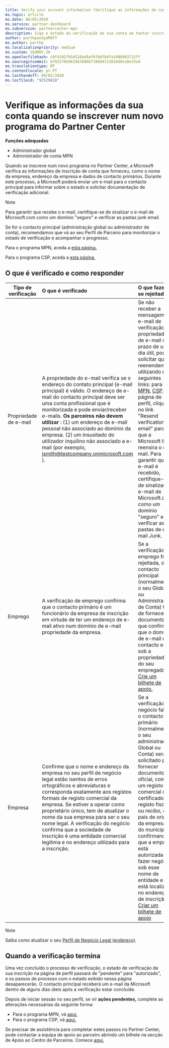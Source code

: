 ```yaml
---
title: Verify your account information (Verifique as informações da conta)
ms.topic: article
ms.date: 06/05/2020
ms.service: partner-dashboard
ms.subservice: partnercenter-mpn
description: Siga o estado da verificação da sua conta ao tentar inscrever-se num novo programa do Centro de Parceiros. Aprenda a fornecer informações adicionais, se necessário.
author: parthpandyaMSFT
ms.author: parthp
ms.localizationpriority: medium
ms.custom: SEOMAY.20
ms.openlocfilehash: c0f4102fb5d520ad9af6f66f8dfa1980903721ff
ms.sourcegitcommit: b702276b961943688b710664313818d8e10e33ad
ms.translationtype: MT
ms.contentlocale: pt-PT
ms.lasthandoff: 09/02/2020
ms.locfileid: "92529628"
---
```

# <a name="verify-your-account-information-when-you-enroll-in-a-new-partner-center-program"></a>Verifique as informações da sua conta quando se inscrever num novo programa do Partner Center

**Funções adequadas**

- Administrador global
- Administrador de conta MPN

Quando se inscreve num novo programa no Partner Center, a Microsoft verifica as informações de inscrição de conta que forneceu, como o nome da empresa, endereço da empresa e dados de contacto primários. Durante este processo, a Microsoft poderá enviar um e-mail para o contacto principal para informar sobre o estado e solicitar documentação de verificação adicional.

>[!NOTE]
>Para garantir que recebe o e-mail, certifique-se de sinalizar o e-mail de Microsoft.com como um domínio "seguro" e verificar as pastas junk email.

Se for o contacto principal (administração global ou administrador de conta), recomendamos que vá ao seu Perfil de Parceiro para monitorizar o estado de verificação e acompanhar o progresso.

Para o programa MPN, aceda a [esta página.](https://partner.microsoft.com/pcv/accountsettings/connectedpartnerprofile)

Para o programa CSP, aceda a [esta página.](https://partner.microsoft.com/pcv/accountsettings/partnerprofile)


## <a name="what-is-verified-and-how-to-respond"></a>O que é verificado e como responder

|**Tipo de verificação**   |**O que é verificado**   |**O que fazer se rejeitado**   |
|----------------------------|:-----------------------------------|:--------------------------------------|
|Propriedade de e-mail   |A propriedade do e-mail verifica se o endereço do contato principal (e-mail principal) é válido. O endereço de e-mail do contacto principal deve ser uma conta profissional que é monitorizada e pode enviar/receber e-mails. **Os parceiros não devem utilizar** : (1) um endereço de e-mail pessoal não associado ao domínio da empresa. (2) um insusitado do utilizador inquilino não associado a e-mail (por exemplo, jsmith@testcompany.onmicrosoft.com ).  |Se não receber a mensagem de e-mail de verificação da propriedade de e-mail no prazo de um dia útil, pode solicitar que reenendemos utilizando os seguintes links: para [MPN](https://partner.microsoft.com/pcv/accountsettings/connectedpartnerprofile), [CSP](https://partner.microsoft.com/pcv/accountsettings/partnerprofile). Na página de perfil, clique no link "Resend verification email" para que a Microsoft lhe reensira o e-mail. Para garantir que o e-mail é recebido, certifique-se de sinalizar o e-mail de Microsoft.com como um domínio "seguro" e verificar as pastas de e-mail Junk.|
|Emprego |A verificação de emprego confirma que o contacto primário é um funcionário da empresa de inscrição em virtude de ter um endereço de e-mail ativo num domínio de e-mail propriedade da empresa.|Se a verificação do emprego for rejeitada, o contacto principal (normalmente o seu Global ou Administração de Conta) terá de fornecer documentação que confirme que o domínio de e-mail do contacto está sob a propriedade do seu empregador. [Crie um bilhete de apoio.](https://partner.microsoft.com/dashboard/support/csp/servicerequests/create?stage=2&topicid=c34a5c81-a111-476d-11a4-81c808c37a6b)|
|Empresa   |Confirme que o nome e endereço da empresa no seu perfil de negócio legal estão isentos de erros ortográficos e abreviaturas e corresponda exatamente aos registos formais de registo comercial da empresa. Se estiver a operar como proprietário único, tem de atualizar o nome da sua empresa para ser o seu nome legal. A verificação do negócio confirma que a sociedade de inscrição é uma entidade comercial legítima e no endereço utilizado para a inscrição.|Se a verificação do negócio falhar, o contacto primário (normalmente o seu administrador Global ou Conta) será solicitado para fornecer documentação oficial, como um registo comercial ou certificado de registo fiscal ou recibo, do país de origem da empresa ou do município confirmando que a empresa está autorizada a fazer negócios sob esse nome de entidade e está localizada no endereço de inscrição. [Criar um bilhete de apoio](https://partner.microsoft.com/dashboard/support/csp/servicerequests/create?stage=2&topicid=52ac28f3-d58f-99d9-9846-3df5a6477c54)|

>[!NOTE]
>Saiba como atualizar o seu [Perfil de Negócio Legal (endereço)](update-your-partner-profile.md).

## <a name="when-verification-concludes"></a>Quando a verificação termina

Uma vez concluído o processo de verificação, o estado de verificação da sua inscrição na página de perfil passará de "pendente" para "autorizado", e os passos de processo com o estado exibido nessa página desaparecerão.
O contacto principal receberá um e-mail da Microsoft dentro de alguns dias úteis após a verificação estar concluída. 

Depois de iniciar sessão no seu perfil, se vir **ações pendentes,** complete as alterações necessárias da seguinte forma:

- Para o programa MPN, vá [aqui.](https://partner.microsoft.com/pcv/accountsettings/connectedpartnerprofile)  
- Para o programa CSP, vá [aqui.](https://partner.microsoft.com/pcv/accountsettings/partnerprofile)

Se precisar de assistência para completar estes passos no Partner Center, pode contactar a equipa de apoio ao parceiro abrindo um bilhete na secção de Apoio ao Centro de Parceiros.  Comece [aqui.](https://partner.microsoft.com/dashboard/support/servicerequests/create?stage=2&topicid=21655de7-7dbb-4927-33a2-f60f45feadf3)


